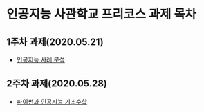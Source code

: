 # 인공지능 사관학교 프리코스 과제 목차

## 1주차 과제(2020.05.21)

* [인공지능 사례 분석](https://github.com/hackershaker/AIproject/blob/master/1%EC%A3%BC%EC%B0%A8_%EA%B3%BC%EC%A0%9C.ipynb)

## 2주차 과제(2020.05.28)

* [파이썬과 인공지능 기초수학](https://github.com/hackershaker/AIproject/blob/master/2%EC%A3%BC%EC%B0%A8_%EA%B3%BC%EC%A0%9C.ipynb)
